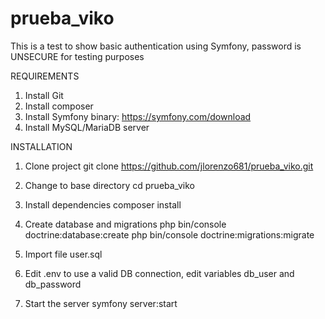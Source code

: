 # prueba_viko

This is a test to show basic authentication using Symfony, password is UNSECURE for testing purposes
 
REQUIREMENTS
1. Install Git
2. Install composer
3. Install Symfony binary: https://symfony.com/download
4. Install MySQL/MariaDB server


INSTALLATION
1. Clone project
git clone https://github.com/jlorenzo681/prueba_viko.git


2. Change to base directory
cd prueba_viko


3. Install dependencies
composer install


4. Create database and migrations
php bin/console doctrine:database:create
php bin/console doctrine:migrations:migrate


5. Import file user.sql


6. Edit .env to use a valid DB connection, edit variables db_user and db_password


7. Start the server
symfony server:start
